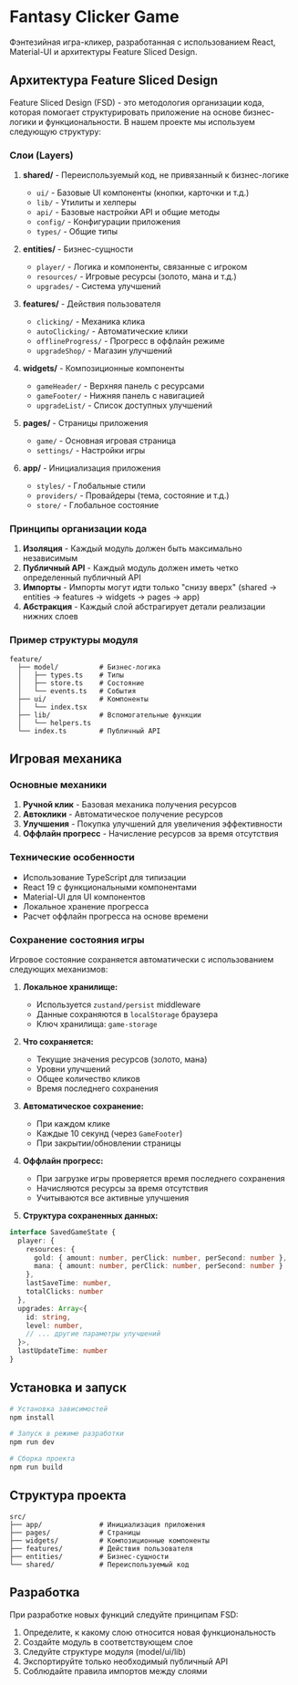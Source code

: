 # Fantasy Clicker Game

Фэнтезийная игра-кликер, разработанная с использованием React, Material-UI и архитектуры Feature Sliced Design.

## Архитектура Feature Sliced Design

Feature Sliced Design (FSD) - это методология организации кода, которая помогает структурировать приложение на основе бизнес-логики и функциональности. В нашем проекте мы используем следующую структуру:

### Слои (Layers)

1. **shared/** - Переиспользуемый код, не привязанный к бизнес-логике
   - `ui/` - Базовые UI компоненты (кнопки, карточки и т.д.)
   - `lib/` - Утилиты и хелперы
   - `api/` - Базовые настройки API и общие методы
   - `config/` - Конфигурации приложения
   - `types/` - Общие типы

2. **entities/** - Бизнес-сущности
   - `player/` - Логика и компоненты, связанные с игроком
   - `resources/` - Игровые ресурсы (золото, мана и т.д.)
   - `upgrades/` - Система улучшений

3. **features/** - Действия пользователя
   - `clicking/` - Механика клика
   - `autoClicking/` - Автоматические клики
   - `offlineProgress/` - Прогресс в оффлайн режиме
   - `upgradeShop/` - Магазин улучшений

4. **widgets/** - Композиционные компоненты
   - `gameHeader/` - Верхняя панель с ресурсами
   - `gameFooter/` - Нижняя панель с навигацией
   - `upgradeList/` - Список доступных улучшений

5. **pages/** - Страницы приложения
   - `game/` - Основная игровая страница
   - `settings/` - Настройки игры

6. **app/** - Инициализация приложения
   - `styles/` - Глобальные стили
   - `providers/` - Провайдеры (тема, состояние и т.д.)
   - `store/` - Глобальное состояние

### Принципы организации кода

1. **Изоляция** - Каждый модуль должен быть максимально независимым
2. **Публичный API** - Каждый модуль должен иметь четко определенный публичный API
3. **Импорты** - Импорты могут идти только "снизу вверх" (shared → entities → features → widgets → pages → app)
4. **Абстракция** - Каждый слой абстрагирует детали реализации нижних слоев

### Пример структуры модуля

```
feature/
  ├── model/          # Бизнес-логика
  │   ├── types.ts    # Типы
  │   ├── store.ts    # Состояние
  │   └── events.ts   # События
  ├── ui/             # Компоненты
  │   └── index.tsx
  ├── lib/            # Вспомогательные функции
  │   └── helpers.ts
  └── index.ts        # Публичный API
```

## Игровая механика

### Основные механики
1. **Ручной клик** - Базовая механика получения ресурсов
2. **Автоклики** - Автоматическое получение ресурсов
3. **Улучшения** - Покупка улучшений для увеличения эффективности
4. **Оффлайн прогресс** - Начисление ресурсов за время отсутствия

### Технические особенности
- Использование TypeScript для типизации
- React 19 с функциональными компонентами
- Material-UI для UI компонентов
- Локальное хранение прогресса
- Расчет оффлайн прогресса на основе времени

### Сохранение состояния игры

Игровое состояние сохраняется автоматически с использованием следующих механизмов:

1. **Локальное хранилище:**
   - Используется `zustand/persist` middleware
   - Данные сохраняются в `localStorage` браузера
   - Ключ хранилища: `game-storage`

2. **Что сохраняется:**
   - Текущие значения ресурсов (золото, мана)
   - Уровни улучшений
   - Общее количество кликов
   - Время последнего сохранения

3. **Автоматическое сохранение:**
   - При каждом клике
   - Каждые 10 секунд (через `GameFooter`)
   - При закрытии/обновлении страницы

4. **Оффлайн прогресс:**
   - При загрузке игры проверяется время последнего сохранения
   - Начисляются ресурсы за время отсутствия
   - Учитываются все активные улучшения

5. **Структура сохраненных данных:**
```typescript
interface SavedGameState {
  player: {
    resources: {
      gold: { amount: number, perClick: number, perSecond: number },
      mana: { amount: number, perClick: number, perSecond: number }
    },
    lastSaveTime: number,
    totalClicks: number
  },
  upgrades: Array<{
    id: string,
    level: number,
    // ... другие параметры улучшений
  }>,
  lastUpdateTime: number
}
```

## Установка и запуск

```bash
# Установка зависимостей
npm install

# Запуск в режиме разработки
npm run dev

# Сборка проекта
npm run build
```

## Структура проекта

```
src/
├── app/              # Инициализация приложения
├── pages/            # Страницы
├── widgets/          # Композиционные компоненты
├── features/         # Действия пользователя
├── entities/         # Бизнес-сущности
└── shared/           # Переиспользуемый код
```

## Разработка

При разработке новых функций следуйте принципам FSD:
1. Определите, к какому слою относится новая функциональность
2. Создайте модуль в соответствующем слое
3. Следуйте структуре модуля (model/ui/lib)
4. Экспортируйте только необходимый публичный API
5. Соблюдайте правила импортов между слоями
